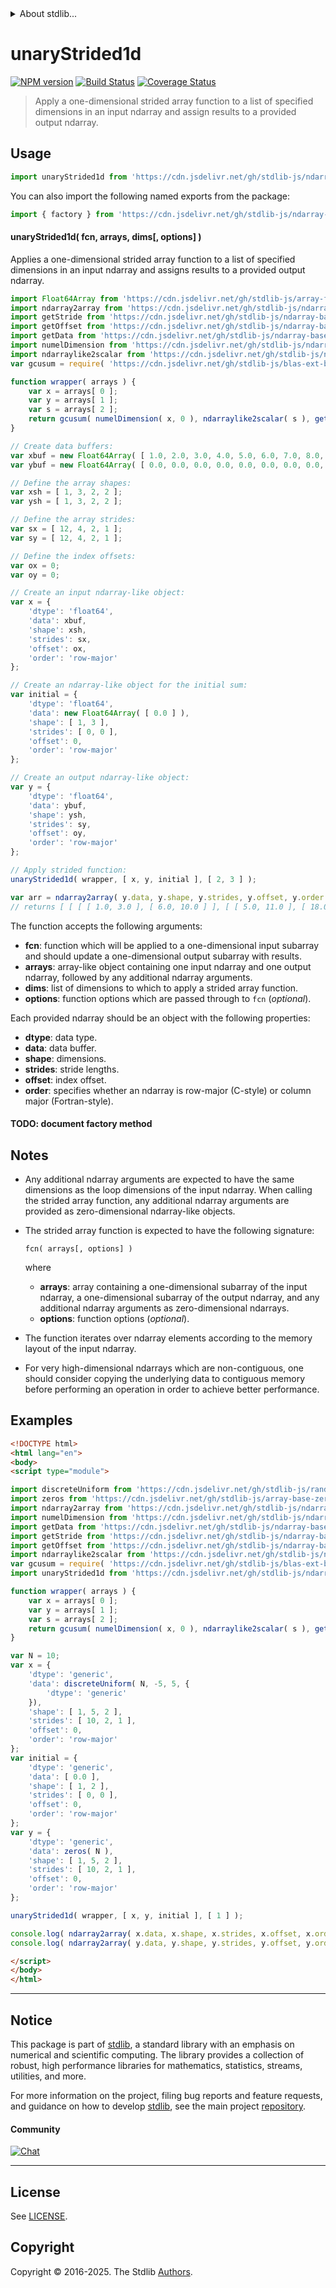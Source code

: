 <!--

@license Apache-2.0

Copyright (c) 2025 The Stdlib Authors.

Licensed under the Apache License, Version 2.0 (the "License");
you may not use this file except in compliance with the License.
You may obtain a copy of the License at

   http://www.apache.org/licenses/LICENSE-2.0

Unless required by applicable law or agreed to in writing, software
distributed under the License is distributed on an "AS IS" BASIS,
WITHOUT WARRANTIES OR CONDITIONS OF ANY KIND, either express or implied.
See the License for the specific language governing permissions and
limitations under the License.

-->


<details>
  <summary>
    About stdlib...
  </summary>
  <p>We believe in a future in which the web is a preferred environment for numerical computation. To help realize this future, we've built stdlib. stdlib is a standard library, with an emphasis on numerical and scientific computation, written in JavaScript (and C) for execution in browsers and in Node.js.</p>
  <p>The library is fully decomposable, being architected in such a way that you can swap out and mix and match APIs and functionality to cater to your exact preferences and use cases.</p>
  <p>When you use stdlib, you can be absolutely certain that you are using the most thorough, rigorous, well-written, studied, documented, tested, measured, and high-quality code out there.</p>
  <p>To join us in bringing numerical computing to the web, get started by checking us out on <a href="https://github.com/stdlib-js/stdlib">GitHub</a>, and please consider <a href="https://opencollective.com/stdlib">financially supporting stdlib</a>. We greatly appreciate your continued support!</p>
</details>

# unaryStrided1d

[![NPM version][npm-image]][npm-url] [![Build Status][test-image]][test-url] [![Coverage Status][coverage-image]][coverage-url] <!-- [![dependencies][dependencies-image]][dependencies-url] -->

> Apply a one-dimensional strided array function to a list of specified dimensions in an input ndarray and assign results to a provided output ndarray.

<section class="intro">

</section>

<!-- /.intro -->



<section class="usage">

## Usage

```javascript
import unaryStrided1d from 'https://cdn.jsdelivr.net/gh/stdlib-js/ndarray-base-unary-strided1d@esm/index.mjs';
```

You can also import the following named exports from the package:

```javascript
import { factory } from 'https://cdn.jsdelivr.net/gh/stdlib-js/ndarray-base-unary-strided1d@esm/index.mjs';
```

#### unaryStrided1d( fcn, arrays, dims\[, options] )

Applies a one-dimensional strided array function to a list of specified dimensions in an input ndarray and assigns results to a provided output ndarray.

<!-- eslint-disable max-len -->

```javascript
import Float64Array from 'https://cdn.jsdelivr.net/gh/stdlib-js/array-float64@esm/index.mjs';
import ndarray2array from 'https://cdn.jsdelivr.net/gh/stdlib-js/ndarray-base-to-array@esm/index.mjs';
import getStride from 'https://cdn.jsdelivr.net/gh/stdlib-js/ndarray-base-stride@esm/index.mjs';
import getOffset from 'https://cdn.jsdelivr.net/gh/stdlib-js/ndarray-base-offset@esm/index.mjs';
import getData from 'https://cdn.jsdelivr.net/gh/stdlib-js/ndarray-base-data-buffer@esm/index.mjs';
import numelDimension from 'https://cdn.jsdelivr.net/gh/stdlib-js/ndarray-base-numel-dimension@esm/index.mjs';
import ndarraylike2scalar from 'https://cdn.jsdelivr.net/gh/stdlib-js/ndarray-base-ndarraylike2scalar@esm/index.mjs';
var gcusum = require( 'https://cdn.jsdelivr.net/gh/stdlib-js/blas-ext-base-gcusum' ).ndarray;

function wrapper( arrays ) {
    var x = arrays[ 0 ];
    var y = arrays[ 1 ];
    var s = arrays[ 2 ];
    return gcusum( numelDimension( x, 0 ), ndarraylike2scalar( s ), getData( x ), getStride( x, 0 ), getOffset( x ), getData( y ), getStride( y, 0 ), getOffset( y ) );
}

// Create data buffers:
var xbuf = new Float64Array( [ 1.0, 2.0, 3.0, 4.0, 5.0, 6.0, 7.0, 8.0, 9.0, 10.0, 11.0, 12.0 ] );
var ybuf = new Float64Array( [ 0.0, 0.0, 0.0, 0.0, 0.0, 0.0, 0.0, 0.0, 0.0, 0.0, 0.0, 0.0 ] );

// Define the array shapes:
var xsh = [ 1, 3, 2, 2 ];
var ysh = [ 1, 3, 2, 2 ];

// Define the array strides:
var sx = [ 12, 4, 2, 1 ];
var sy = [ 12, 4, 2, 1 ];

// Define the index offsets:
var ox = 0;
var oy = 0;

// Create an input ndarray-like object:
var x = {
    'dtype': 'float64',
    'data': xbuf,
    'shape': xsh,
    'strides': sx,
    'offset': ox,
    'order': 'row-major'
};

// Create an ndarray-like object for the initial sum:
var initial = {
    'dtype': 'float64',
    'data': new Float64Array( [ 0.0 ] ),
    'shape': [ 1, 3 ],
    'strides': [ 0, 0 ],
    'offset': 0,
    'order': 'row-major'
};

// Create an output ndarray-like object:
var y = {
    'dtype': 'float64',
    'data': ybuf,
    'shape': ysh,
    'strides': sy,
    'offset': oy,
    'order': 'row-major'
};

// Apply strided function:
unaryStrided1d( wrapper, [ x, y, initial ], [ 2, 3 ] );

var arr = ndarray2array( y.data, y.shape, y.strides, y.offset, y.order );
// returns [ [ [ [ 1.0, 3.0 ], [ 6.0, 10.0 ] ], [ [ 5.0, 11.0 ], [ 18.0, 26.0 ] ], [ [ 9.0, 19.0 ], [ 30.0, 42.0 ] ] ] ]
```

The function accepts the following arguments:

-   **fcn**: function which will be applied to a one-dimensional input subarray and should update a one-dimensional output subarray with results.
-   **arrays**: array-like object containing one input ndarray and one output ndarray, followed by any additional ndarray arguments.
-   **dims**: list of dimensions to which to apply a strided array function.
-   **options**: function options which are passed through to `fcn` (_optional_).

Each provided ndarray should be an object with the following properties:

-   **dtype**: data type.
-   **data**: data buffer.
-   **shape**: dimensions.
-   **strides**: stride lengths.
-   **offset**: index offset.
-   **order**: specifies whether an ndarray is row-major (C-style) or column major (Fortran-style).

#### TODO: document factory method

</section>

<!-- /.usage -->

<section class="notes">

## Notes

-   Any additional ndarray arguments are expected to have the same dimensions as the loop dimensions of the input ndarray. When calling the strided array function, any additional ndarray arguments are provided as zero-dimensional ndarray-like objects.

-   The strided array function is expected to have the following signature:

    ```text
    fcn( arrays[, options] )
    ```

    where

    -   **arrays**: array containing a one-dimensional subarray of the input ndarray, a one-dimensional subarray of the output ndarray, and any additional ndarray arguments as zero-dimensional ndarrays.
    -   **options**: function options (_optional_).

-   The function iterates over ndarray elements according to the memory layout of the input ndarray.

-   For very high-dimensional ndarrays which are non-contiguous, one should consider copying the underlying data to contiguous memory before performing an operation in order to achieve better performance.

</section>

<!-- /.notes -->

<section class="examples">

## Examples

<!-- eslint-disable max-len -->

<!-- eslint no-undef: "error" -->

```html
<!DOCTYPE html>
<html lang="en">
<body>
<script type="module">

import discreteUniform from 'https://cdn.jsdelivr.net/gh/stdlib-js/random-array-discrete-uniform@esm/index.mjs';
import zeros from 'https://cdn.jsdelivr.net/gh/stdlib-js/array-base-zeros@esm/index.mjs';
import ndarray2array from 'https://cdn.jsdelivr.net/gh/stdlib-js/ndarray-base-to-array@esm/index.mjs';
import numelDimension from 'https://cdn.jsdelivr.net/gh/stdlib-js/ndarray-base-numel-dimension@esm/index.mjs';
import getData from 'https://cdn.jsdelivr.net/gh/stdlib-js/ndarray-base-data-buffer@esm/index.mjs';
import getStride from 'https://cdn.jsdelivr.net/gh/stdlib-js/ndarray-base-stride@esm/index.mjs';
import getOffset from 'https://cdn.jsdelivr.net/gh/stdlib-js/ndarray-base-offset@esm/index.mjs';
import ndarraylike2scalar from 'https://cdn.jsdelivr.net/gh/stdlib-js/ndarray-base-ndarraylike2scalar@esm/index.mjs';
var gcusum = require( 'https://cdn.jsdelivr.net/gh/stdlib-js/blas-ext-base-gcusum' ).ndarray;
import unaryStrided1d from 'https://cdn.jsdelivr.net/gh/stdlib-js/ndarray-base-unary-strided1d@esm/index.mjs';

function wrapper( arrays ) {
    var x = arrays[ 0 ];
    var y = arrays[ 1 ];
    var s = arrays[ 2 ];
    return gcusum( numelDimension( x, 0 ), ndarraylike2scalar( s ), getData( x ), getStride( x, 0 ), getOffset( x ), getData( y ), getStride( y, 0 ), getOffset( y ) );
}

var N = 10;
var x = {
    'dtype': 'generic',
    'data': discreteUniform( N, -5, 5, {
        'dtype': 'generic'
    }),
    'shape': [ 1, 5, 2 ],
    'strides': [ 10, 2, 1 ],
    'offset': 0,
    'order': 'row-major'
};
var initial = {
    'dtype': 'generic',
    'data': [ 0.0 ],
    'shape': [ 1, 2 ],
    'strides': [ 0, 0 ],
    'offset': 0,
    'order': 'row-major'
};
var y = {
    'dtype': 'generic',
    'data': zeros( N ),
    'shape': [ 1, 5, 2 ],
    'strides': [ 10, 2, 1 ],
    'offset': 0,
    'order': 'row-major'
};

unaryStrided1d( wrapper, [ x, y, initial ], [ 1 ] );

console.log( ndarray2array( x.data, x.shape, x.strides, x.offset, x.order ) );
console.log( ndarray2array( y.data, y.shape, y.strides, y.offset, y.order ) );

</script>
</body>
</html>
```

</section>

<!-- /.examples -->

<!-- Section for related `stdlib` packages. Do not manually edit this section, as it is automatically populated. -->

<section class="related">

</section>

<!-- /.related -->


<section class="main-repo" >

* * *

## Notice

This package is part of [stdlib][stdlib], a standard library with an emphasis on numerical and scientific computing. The library provides a collection of robust, high performance libraries for mathematics, statistics, streams, utilities, and more.

For more information on the project, filing bug reports and feature requests, and guidance on how to develop [stdlib][stdlib], see the main project [repository][stdlib].

#### Community

[![Chat][chat-image]][chat-url]

---

## License

See [LICENSE][stdlib-license].


## Copyright

Copyright &copy; 2016-2025. The Stdlib [Authors][stdlib-authors].

</section>

<!-- /.stdlib -->

<!-- Section for all links. Make sure to keep an empty line after the `section` element and another before the `/section` close. -->

<section class="links">

[npm-image]: http://img.shields.io/npm/v/@stdlib/ndarray-base-unary-strided1d.svg
[npm-url]: https://npmjs.org/package/@stdlib/ndarray-base-unary-strided1d

[test-image]: https://github.com/stdlib-js/ndarray-base-unary-strided1d/actions/workflows/test.yml/badge.svg?branch=main
[test-url]: https://github.com/stdlib-js/ndarray-base-unary-strided1d/actions/workflows/test.yml?query=branch:main

[coverage-image]: https://img.shields.io/codecov/c/github/stdlib-js/ndarray-base-unary-strided1d/main.svg
[coverage-url]: https://codecov.io/github/stdlib-js/ndarray-base-unary-strided1d?branch=main

<!--

[dependencies-image]: https://img.shields.io/david/stdlib-js/ndarray-base-unary-strided1d.svg
[dependencies-url]: https://david-dm.org/stdlib-js/ndarray-base-unary-strided1d/main

-->

[chat-image]: https://img.shields.io/gitter/room/stdlib-js/stdlib.svg
[chat-url]: https://app.gitter.im/#/room/#stdlib-js_stdlib:gitter.im

[stdlib]: https://github.com/stdlib-js/stdlib

[stdlib-authors]: https://github.com/stdlib-js/stdlib/graphs/contributors

[umd]: https://github.com/umdjs/umd
[es-module]: https://developer.mozilla.org/en-US/docs/Web/JavaScript/Guide/Modules

[deno-url]: https://github.com/stdlib-js/ndarray-base-unary-strided1d/tree/deno
[deno-readme]: https://github.com/stdlib-js/ndarray-base-unary-strided1d/blob/deno/README.md
[umd-url]: https://github.com/stdlib-js/ndarray-base-unary-strided1d/tree/umd
[umd-readme]: https://github.com/stdlib-js/ndarray-base-unary-strided1d/blob/umd/README.md
[esm-url]: https://github.com/stdlib-js/ndarray-base-unary-strided1d/tree/esm
[esm-readme]: https://github.com/stdlib-js/ndarray-base-unary-strided1d/blob/esm/README.md
[branches-url]: https://github.com/stdlib-js/ndarray-base-unary-strided1d/blob/main/branches.md

[stdlib-license]: https://raw.githubusercontent.com/stdlib-js/ndarray-base-unary-strided1d/main/LICENSE

</section>

<!-- /.links -->
